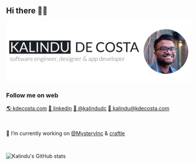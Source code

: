 ## Hi there 👋🏽

<img src="https://raw.githubusercontent.com/kalindudc/kalindudc/master/assets/banner.jpg" alt="banner Kalindu De Costa softare engineer, designer and web app developer"/>

### Follow me on web
[🌎 kdecosta.com](https://kdecosta.com) [🏢 linkedin](https://www.linkedin.com/in/kdecosta/) [💭 @kalindudc](https://twitter.com/KalinduDC) [📧 kalindu@kdecosta.com](mailto:kalindu@kdecosta.com)

</br>

🔭 I’m currently working on [@MysteryInc](https://github.com/Mystery-Incorporated) & [craftle](https://github.com/kalindudc/craftle)

</br>

![Kalindu's GitHub stats](https://github-readme-stats.vercel.app/api?username=kalindudc&show_icons=true&count_private=true&include_all_commits=true&bg_color=30,30302f,19191a&title_color=fff&text_color=fff&icon_color=fff&hide_rank=false&border_radius=3)
